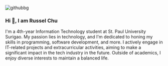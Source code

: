 ![githubbg](https://github.com/chewsmoko/chewsmoko/assets/142654022/7dc98a3d-bac8-4573-88c5-a0764742a5f0)

### Hi 👋, I am Russel Chu 

I'm a 4th-year Information Technology student at St. Paul University Surigao. My passion lies in technology, and I'm dedicated to honing my skills in programming, software development, and more. I actively engage in IT-related projects and extracurricular activities, aiming to make a significant impact in the tech industry in the future. Outside of academics, I enjoy diverse interests to maintain a balanced life.
